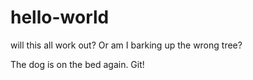 # hello-world
will this all work out?
Or am I barking up the wrong tree?

The dog is on the bed again. Git!
